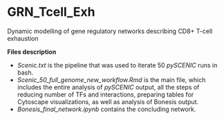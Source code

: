 # GRN_Tcell_Exh
Dynamic modelling of gene regulatory networks describing CD8+ T-cell exhaustion

**Files description**
- *Scenic.txt* is the pipeline that was used to iterate 50 *pySCENIC* runs in bash. 
- *Scenic_50_full_genome_new_workflow.Rmd* is the main file, which includes the entire analysis of *pySCENIC* output, all the steps of reducing number of TFs and interactions, preparing tables for Cytoscape visualizations, as well as analysis of Bonesis output.
- *Bonesis_final_network.ipynb* contains the concluding network.
